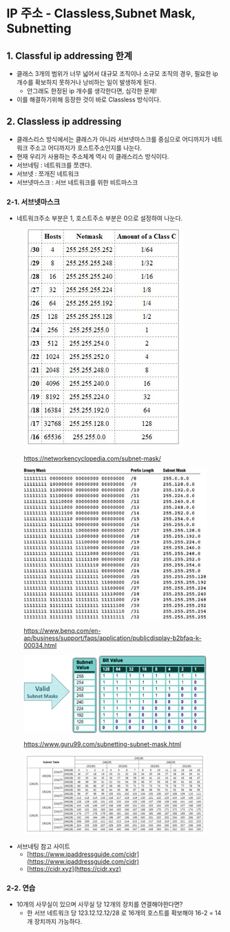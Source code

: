 # IP 주소 - Classless,Subnet Mask, Subnetting

## 1. Classful ip addressing 한계&#x20;

* 클래스 3개의 범위가 너무 넓어서 대규모 조직이나 소규모 조직의 경우, 필요한 ip 개수를 확보하지 못하거나 낭비하는 일이 발생하게 된다.&#x20;
  * 안그래도 한정된 ip 개수를 생각한다면, 심각한 문제!&#x20;
* 이를 해결하기위해 등장한 것이 바로 Classless 방식이다.&#x20;

## 2. Classless ip addressing&#x20;

* 클래스리스 방식에서는 클래스가 아니라 서브넷마스크를 중심으로 어디까지가 네트워크 주소고 어디까지가 호스트주소인지를 나눈다.&#x20;
* 현재 우리가 사용하는 주소체계 역시 이 클래스리스 방식이다.&#x20;
* 서브네팅 : 네트워크를 쪼갠다.&#x20;
* 서브넷 : 쪼개진 네트워크&#x20;
* 서브넷마스크 : 서브 네트워크를 위한 비트마스크

### 2-1. 서브넷마스크&#x20;

* 네트워크주소 부분은 1, 호스트주소 부분은 0으로 설정하여 나눈다.&#x20;

<figure><img src="../../.gitbook/assets/image (52) (2).png" alt=""><figcaption><p><a href="https://networkencyclopedia.com/subnet-mask/">https://networkencyclopedia.com/subnet-mask/</a></p></figcaption></figure>

<figure><img src="../../.gitbook/assets/image (59) (2).png" alt=""><figcaption><p><a href="https://www.benq.com/en-ap/business/support/faqs/application/publicdisplay-b2bfaq-k-00034.html">https://www.benq.com/en-ap/business/support/faqs/application/publicdisplay-b2bfaq-k-00034.html</a></p></figcaption></figure>

<figure><img src="../../.gitbook/assets/image (5) (2) (3).png" alt=""><figcaption><p><a href="https://www.guru99.com/subnetting-subnet-mask.html">https://www.guru99.com/subnetting-subnet-mask.html</a></p></figcaption></figure>

<figure><img src="../../.gitbook/assets/image (2) (7) (4).png" alt=""><figcaption></figcaption></figure>

* 서브네팅 참고 사이트
  * [https://www.ipaddressguide.com/cidr](https://www.ipaddressguide.com/cidr)
  * [https://cidr.xyz](https://cidr.xyz)

### 2-2. 연습

* 10개의 사무실이 있으며 사무실 당 12개의 장치를 연결해야한다면?&#x20;
  * 한 서브 네트워크 당 123.12.12.12/28 로 16개의 호스트를 확보해야 16-2 = 14개 장치까지 가능하다.&#x20;

